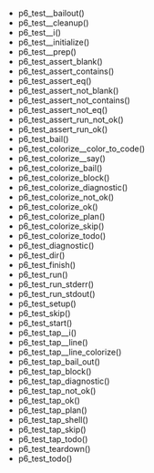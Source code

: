 - p6_test__bailout()
- p6_test__cleanup()
- p6_test__i()
- p6_test__initialize()
- p6_test__prep()
- p6_test_assert_blank()
- p6_test_assert_contains()
- p6_test_assert_eq()
- p6_test_assert_not_blank()
- p6_test_assert_not_contains()
- p6_test_assert_not_eq()
- p6_test_assert_run_not_ok()
- p6_test_assert_run_ok()
- p6_test_bail()
- p6_test_colorize__color_to_code()
- p6_test_colorize__say()
- p6_test_colorize_bail()
- p6_test_colorize_block()
- p6_test_colorize_diagnostic()
- p6_test_colorize_not_ok()
- p6_test_colorize_ok()
- p6_test_colorize_plan()
- p6_test_colorize_skip()
- p6_test_colorize_todo()
- p6_test_diagnostic()
- p6_test_dir()
- p6_test_finish()
- p6_test_run()
- p6_test_run_stderr()
- p6_test_run_stdout()
- p6_test_setup()
- p6_test_skip()
- p6_test_start()
- p6_test_tap__i()
- p6_test_tap__line()
- p6_test_tap__line_colorize()
- p6_test_tap_bail_out()
- p6_test_tap_block()
- p6_test_tap_diagnostic()
- p6_test_tap_not_ok()
- p6_test_tap_ok()
- p6_test_tap_plan()
- p6_test_tap_shell()
- p6_test_tap_skip()
- p6_test_tap_todo()
- p6_test_teardown()
- p6_test_todo()

